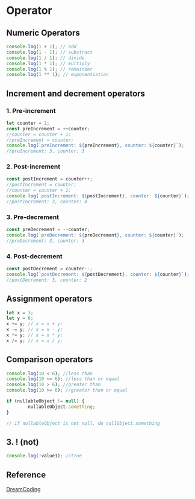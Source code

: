 # Operator

## Numeric Operators

```jsx
console.log(1 + 1); // add
console.log(1 - 1); // substract
console.log(1 / 1); // divide
console.log(1 * 1); // multiply
console.log(1 % 1); // remainder
console.log(1 ** 1); // exponentiation
```

## Increment and decrement operators

### 1. Pre-increment

```jsx
let counter = 2;
const preIncrement = ++counter;
//counter = counter + 1;
//preIncrement = counter;
console.log(`preIncrement: ${preIncrement}, counter: ${counter}`); 
//preIncrement: 3, counter: 3
```

### 2. Post-increment

```jsx
const postIncrement = counter++;
//postIncrement = counter;
//counter = counter + 1;
console.log(`postIncrement: ${postIncrement}, counter: ${counter}`); 
//postIncrement: 3, counter: 4
```

### 3. Pre-decrement

```jsx
const preDecrement = --counter;
console.log(`preDecrement: ${preDecrement}, counter: ${counter}`); 
//preDecrement: 3, counter: 3
```

### 4. Post-decrement

```jsx
const postDecrement = counter--;
console.log(`postDecrement: ${postDecrement}, counter: ${counter}`); 
//postDecrement: 3, counter: 2
```

## Assignment operators

```jsx
let x = 3;
let y = 6;
x += y; // x = x + y;
x -= y; // x = x - y;
x *= y; // x = x * y;
x /= y; // x = x / y;
```

## Comparison operators

```jsx
console.log(10 < 6); //less than
console.log(10 <= 6); //less than or equal
console.log(10 > 6); //greater than
console.log(10 >= 6); //greater than or equal
```

```jsx
if (nullableObject != null) {
		nullableObject.something;
}

// if nullableObject is not null, do nullObject.something
```

## 3. ! (not)

```jsx
console.log(!value1); //true
```

## Reference
[DreamCoding](https://www.youtube.com/watch?v=YBjufjBaxHo&list=PLv2d7VI9OotTVOL4QmPfvJWPJvkmv6h-2&index=4&ab_channel=%EB%93%9C%EB%A6%BC%EC%BD%94%EB%94%A9by%EC%97%98%EB%A6%AC)